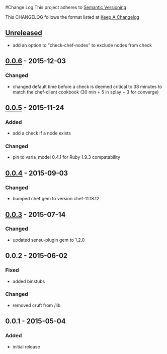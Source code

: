 #Change Log
This project adheres to [Semantic Versioning](http://semver.org/).

This CHANGELOG follows the format listed at [Keep A Changelog](http://keepachangelog.com/)

## [Unreleased]
- add an option to "check-chef-nodes" to exclude nodes from check

## [0.0.6] - 2015-12-03
### Changed
- changed default time before a check is deemed critical to 38 minutes to match the chef-client cookbook (30 min + 5 in splay + 3 for converge)

## [0.0.5] - 2015-11-24
### Added
- add a check if a node exists

### Changed
- pin to varia_model 0.4.1 for Ruby 1.9.3 compatability

## [0.0.4] - 2015-09-03
### Changed
- bumped chef gem to version chef-11.18.12

## [0.0.3] - 2015-07-14
### Changed
- updated sensu-plugin gem to 1.2.0

## 0.0.2 - 2015-06-02
### Fixed
- added binstubs

### Changed
- removed cruft from /lib

## 0.0.1 - 2015-05-04

### Added
- initial release

[Unreleased]: https://github.com/sensu-plugins/sensu-plugins-chef/compare/0.0.6...HEAD
[0.0.6]: https://github.com/sensu-plugins/sensu-plugins-chef/compare/0.0.5...0.0.6
[0.0.5]: https://github.com/sensu-plugins/sensu-plugins-chef/compare/0.0.4...0.0.5
[0.0.4]: https://github.com/sensu-plugins/sensu-plugins-chef/compare/0.0.3...0.0.4
[0.0.3]: https://github.com/sensu-plugins/sensu-plugins-chef/compare/0.0.2...0.0.3
[0.0.2]: https://github.com/sensu-plugins/sensu-plugins-chef/compare/0.0.1...0.0.2

